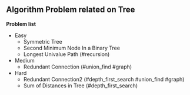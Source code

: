 ## Algorithm Problem related on Tree

**Problem list**
* Easy
	* Symmetric Tree
	* Second Minimum Node In a Binary Tree
	* Longest Univalue Path (\#recursion)
* Medium
	* Redundant Connection (\#union_find \#graph)
* Hard
	* Redundant Connection2 (\#depth\_first\_search \#union\_find \#graph)
	* Sum of Distances in Tree (\#depth\_first\_search)